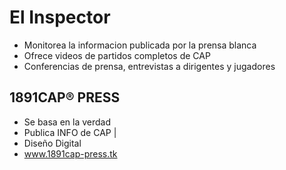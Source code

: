 # El Inspector

* Monitorea la informacion publicada por la prensa blanca
* Ofrece videos de partidos completos de CAP
* Conferencias de prensa, entrevistas a dirigentes y jugadores

## 1891CAP® PRESS

 - Se basa en la verdad
 - Publica INFO de CAP             |
 - Diseño Digital
 - www.1891cap-press.tk 
